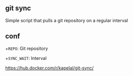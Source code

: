 ## git sync

Simple script that pulls a git repository on a regular interval

## conf

+`REPO`: Git repository

+`SYNC_WAIT`: Interval

https://hub.docker.com/r/kapelal/git-sync/
